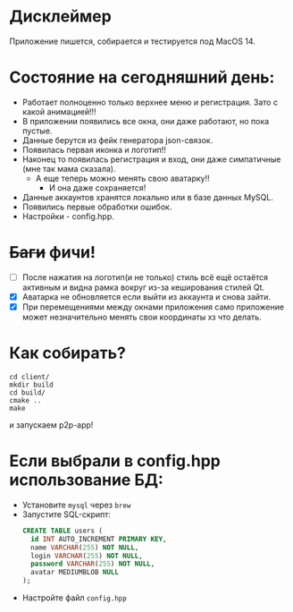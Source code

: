 # Дисклеймер
Приложение пишется, собирается и тестируется под MacOS 14.

# Состояние на сегодняшний день:
* Работает полноценно только верхнее меню и регистрация. Зато с какой анимацией!!!
* В приложении появились все окна, они даже работают, но пока пустые.
* Данные берутся из фейк генератора json-связок.
* Появилась первая иконка и логотип!!
* Наконец то появилась регистрация и вход, они даже симпатичные (мне так мама сказала).
  * А еще теперь можно менять свою аватарку!!
    * И она даже сохраняется!
* Данные аккаунтов хранятся локально или в базе данных MySQL.
* Появились первые обработки ошибок.
* Настройки - config.hpp.
# ~~Баги~~ фичи!
* [ ] После нажатия на логотип(и не только) стиль всё ещё остаётся активным и видна рамка вокруг из-за кеширования стилей Qt.
* [x] Аватарка не обновляется если выйти из аккаунта и снова зайти.
* [x] При перемещениями между окнами приложения само приложение может незначительно менять свои координаты хз что делать.
# Как собирать?
``` shell
cd client/
mkdir build
cd build/
cmake ..
make
```
и запускаем p2p-app!

# Если выбрали в config.hpp использование БД:
* Установите `mysql` через `brew`
* Запустите SQL-скрипт:
  ``` sql
  CREATE TABLE users (
    id INT AUTO_INCREMENT PRIMARY KEY,
    name VARCHAR(255) NOT NULL,
    login VARCHAR(255) NOT NULL,
    password VARCHAR(255) NOT NULL,
    avatar MEDIUMBLOB NULL 
  ); 
  ```
* Настройте файл `config.hpp`
